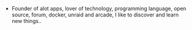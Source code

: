 - Founder of alot apps, lover of technology, programming language, open source, forum, docker, unraid and arcade, I like to discover and learn new things..
  <br>

















































































































































































































































